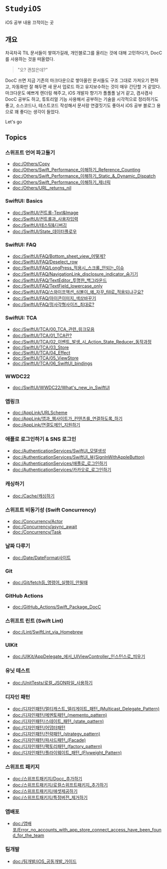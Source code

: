 # ``StudyiOS``

iOS 공부 내용 끄적이는 곳

## 개요

차곡차곡 TIL 문서들이 쌓여가길래, 개인블로그를 올리는 것에 대해 고민하다가, DocC를 사용하는 것을 떠올렸다.
> "오? 괜찮은데?"

DocC 쓰면 지금 기존의 마크다운으로 쌓아올린 문서들도 구조 그대로 가져오기 편하고, 자동화만 잘 해두면 
새 문서 업로드 하고 유지보수하는 것이 매우 간단할 거 같았다.
마크다운도 예쁘게 렌더링 해주고, iOS 개발자 향기가 폴폴폴 날거 같고, 겸사겸사 DocC 공부도 하고,
튜토리얼 기능 사용해서 공부하는 기술을 시각적으로 정리하기도 좋고, 소스코드나, 테스트코드 작성해서 문서랑 연결짓기도 좋아서
iOS 공부 블로그 용으로 꽤 좋다는 생각이 들었다.

Let's go

## Topics

### 스위프트 언어 파고들기
- <doc:/Others/Copy>
- <doc:/Others/Swift_Performance_이해하기_Reference_Counting>
- <doc:/Others/Swift_Performance_이해하기_Static_&_Dynamic_Dispatch>
- <doc:/Others/Swift_Performance_이해하기_제너릭>
- <doc:/Others/URL_returns_nil>

### SwiftUI: Basics
- <doc:/SwiftUI/컨트롤-Text&Image>
- <doc:/SwiftUI/컨트롤과_사용자입력>
- <doc:/SwiftUI/테스팅&디버깅>
- <doc:/SwiftUI/State_데이터플로우>

### SwiftUI: FAQ
- <doc:/SwiftUI/FAQ/Bottom_sheet_view_어떻게?>
- <doc:/SwiftUI/FAQ/Deselect_row>
- <doc:/SwiftUI/FAQ/LongPress_적용시_스크롤_안되는_이슈>
- <doc:/SwiftUI/FAQ/NavigationLink_disclosure_indicator_숨기기>
- <doc:/SwiftUI/FAQ/TextEditor_투명한_백그라운드>
- <doc:/SwiftUI/FAQ/TextField_lowercase_only>
- <doc:/SwiftUI/FAQ/스와이프액션_심볼이_왜_자꾸_fill로_적용되냐구요?>
- <doc:/SwiftUI/FAQ/아이콘이미지_색상바꾸기>
- <doc:/SwiftUI/FAQ/정사각형사이즈_최대로?>

### SwiftUI: TCA
- <doc:/SwiftUI/TCA/00_TCA_관련_링크모음>
- <doc:/SwiftUI/TCA/01_TCA란?>
- <doc:/SwiftUI/TCA/02_이벤트_발생_시_Action_State_Reducer_동작과정>
- <doc:/SwiftUI/TCA/03_Store>
- <doc:/SwiftUI/TCA/04_Effect>
- <doc:/SwiftUI/TCA/05_ViewStore>
- <doc:/SwiftUI/TCA/06_SwiftUI_bindings>

### WWDC22
- <doc:/SwiftUI/WWDC22/What's_new_in_SwiftUI>

### 앱링크
- <doc:/AppLink/URLScheme>
- <doc:/AppLink/앱과_웹사이트가_컨텐츠를_연결하도록_하기>
- <doc:/AppLink/연결도메인_지원하기>

### 애플로 로그인하기 & SNS 로그인
- <doc:/AuthenticationServices/SwiftUI_모델생성>
- <doc:/AuthenticationServices/SwiftUI_뷰(SignInWithAppleButton)>
- <doc:/AuthenticationServices/애플로_로그인하기>
- <doc:/AuthenticationServices/카카오로_로그인하기>

### 캐싱하기
- <doc:/Cache/캐싱하기>

### 스위프트 비동기성 (Swift Concurrency)
- <doc:/Concurrency/Actor>
- <doc:/Concurrency/async_await>
- <doc:/Concurrency/Task>

### 날짜 다루기
- <doc:/Date/DateFormat사이트>

### Git
- <doc:/Git/fetch등_명령어_실행이_안될때>

### GitHub Actions
- <doc:/GitHub_Actions/Swift_Package_DocC>

### 스위프트 린트 (Swift Lint)
- <doc:/Lint/SwiftLint_via_Homebrew>

### UIKit
- <doc:/UIKit/AppDelegate_에서_UIViewController_인스턴스로_띄우기>

### 유닛 테스트
- <doc:/UnitTests/로컬_JSON파일_사용하기>

### 디자인 패턴
- <doc:/디자인패턴/멀티캐스트_델리게이트_패턴_(Multicast_Delegate_Pattern)>
- <doc:/디자인패턴/메멘토패턴_(memento_pattern)>
- <doc:/디자인패턴/스테이트_패턴_(state_pattern)>
- <doc:/디자인패턴/어댑터패턴>
- <doc:/디자인패턴/전략패턴_(strategy_pattern)>
- <doc:/디자인패턴/파사드패턴_(Facade)>
- <doc:/디자인패턴/팩토리패턴_(factory_pattern)>
- <doc:/디자인패턴/플라이웨이트_패턴_(Flyweight_Pattern)>

### 스위프트 패키지
- <doc:/스위프트패키지/Docc_추가하기>
- <doc:/스위프트패키지/로컬스위프트패키지_추가하기>
- <doc:/스위프트패키지/애셋제공하기>
- <doc:/스위프트패키지/특정버전_제거하기>

### 앱배포
- <doc:/앱배포/Error_no_accounts_with_app_store_connect_access_have_been_found_for_the_team>

### 팀개발
- <doc:/팀개발/iOS_공동개발_가이드>
